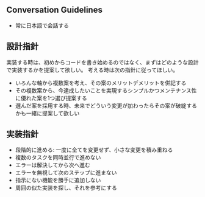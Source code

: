 ## Conversation Guidelines
- 常に日本語で会話する

## 設計指針
実装する時は、初めからコードを書き始めるのではなく、まずはどのような設計で実装するかを提案して欲しい。
考える時は次の指針に従ってほしい。

- いろんな軸から複数案を考え、その案のメリットデメリットを併記する
- その複数案から、今達成したいことを実現するシンプルかつメンテナンス性に優れた案を1つ選び提案する
- 選んだ案を採用する時、未来でどういう変更が加わったらその案が破綻するかも一緒に提案して欲しい

## 実装指針
- 段階的に進める: 一度に全てを変更せず、小さな変更を積み重ねる
- 複数のタスクを同時並行で進めない
- エラーは解決してから次へ進む
- エラーを無視して次のステップに進まない
- 指示にない機能を勝手に追加しない
- 周囲の似た実装を探し、それを参考にする
